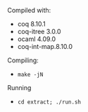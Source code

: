 Compiled with:
- coq 8.10.1
- coq-itree 3.0.0
- ocaml 4.09.0
- coq-int-map.8.10.0

Compiling:
- `make -jN`

Running
- `cd extract; ./run.sh`
